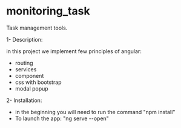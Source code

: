 # monitoring_task
 Task management tools.

1- Description:

 in this project we implement few principles of angular:

- routing
- services
- component
- css with bootstrap
- modal popup

2- Installation:

- in the beginning you will need to run the command "npm install"
- To launch the app: "ng serve --open"

